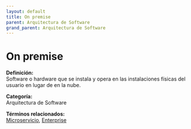 ```yaml
---
layout: default
title: On premise
parent: Arquitectura de Software
grand_parent: Arquitectura de Software
---
```


# On premise

**Definición:**  
Software o hardware que se instala y opera en las instalaciones físicas del usuario en lugar de en la nube.

**Categoría:**  
Arquitectura de Software  

  


**Términos relacionados:**  
[Microservicio](https://maleniski.github.io/diccionario-angl-tec-mx/docs/arquitectura-de-software/microservicio.html), [Enterprise](https://maleniski.github.io/diccionario-angl-tec-mx/docs/arquitectura-de-software/enterprise.html)
